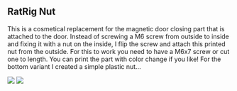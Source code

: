 ## RatRig Nut ##

This is a cosmetical replacement for the magnetic door closing part that is attached to the door. Instead of screwing a M6 screw from outside to inside and fixing it with a nut on the inside, I flip the screw and attach this printed nut from the outside. For this to work you need to have a M6x7 screw or cut one to length. You can print the part with color change if you like! For the bottom variant I created a simple plastic nut...

![](https://github.com/RURon/Vcore-Mods/blob/main/Ratrig-Nut/M6-Nut.png)
![](https://github.com/RURon/Vcore-Mods/blob/main/Ratrig-Nut/ratnuts.jpg)

